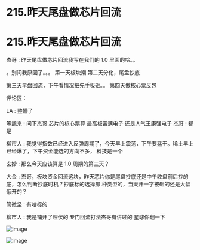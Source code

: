 # 215.昨天尾盘做芯片回流

# 215.昨天尾盘做芯片回流

杰哥 : 昨天尾盘做芯片回流我写在我们的 1.0 里面的哈。。

。别问我原因了。。。 第一天板块潮 第二天分化，尾盘抄底

第三天早盘回流，下午看情况把先手板砸。。 第四天做核心票反包

评论区：

LA : 整懵了

等諷来 : 问下杰哥 芯片的核心票算 最高板富满电子 还是人气王康强电子 杰哥 : 都是

柳市人 : 我觉得指数已经进入反弹周期了，今天早上震荡，下午要猛干。稀土早上已经爆了，下午资金能选的方向不多， 科技是一个

玄妙 : 那么今天应该算是 1.0 周期的第三天？

大金 : 杰哥，板块资金回流这块，昨天芯片你是尾盘抄底还是中午收盘前后抄的底，怎么判断抄底时机？抄底标的选择那 种类型的，当天开一字被砸的还是大幅低开的？

简微坚 : 有啥标的

柳市人 : 我是铺开了埋伏的 专门回流打法杰哥有讲过的 星球你翻一下

![image](img/Image_089.png)

![image](img/Image_090.png)